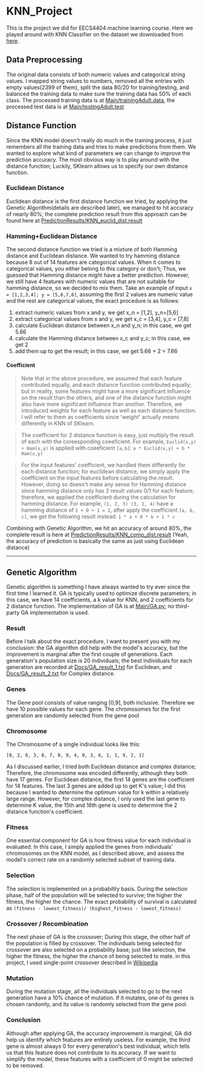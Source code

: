 # KNN_Project
This is the project we did for EECS4404 machine learning course. Here we played around with KNN Classifier on the dataset we downloaded from [here](https://archive.ics.uci.edu/ml/datasets/Adult).

## Data Preprocessing
The original data consists of both numeric values and categorical string values. I mapped string values to numbers, removed all the entries with empty values(2399 of them), split the data 80/20 for training/testing, and balanced the training data to make sure the training data has 50% of each class. The processed training data is at [Main/trainingAdult.data](https://github.com/ShiyiDu/EECS4404_KNN_Project/blob/main/Main/trainingAdult.data), the processed test data is at [Main/testingAdult.test](https://github.com/ShiyiDu/EECS4404_KNN_Project/blob/main/Main/testingAdult.test)

## Distance Function

Since the KNN model doesn't really do much in the training process, it just remembers all the training data and tries to make predictions from them. We wanted to explore what kind of parameters we can change to improve the prediction accuracy. The most obvious way is to play around with the distance function; Luckily, SKlearn allows us to specify our own distance function.

### Euclidean Distance
Euclidean distance is the first distance function we tried, by applying the Genetic Algorithm(details are described later), we managed to hit accuracy of nearly 80%; the complete prediction result from this approach can be found here at [PredictionResults/KNN_euclid_dist.result](https://github.com/ShiyiDu/EECS4404_KNN_Project/blob/main/PredictionResults/KNN_euclid_dist.result)

### Hamming+Euclidean Distance
The second distance function we tried is a mixture of both Hamming distance and Euclidean distance. We wanted to try hamming distance because 8 out of 14 features are categorical values. When it comes to categorical values, you either belong to this category or don't; Thus, we guessed that Hamming distance might have a better prediction. However, we still have 4 features with numeric values that are not suitable for hamming distance, so we decided to mix them. Take an example of input `x = [1,2,3,4]; y = [5,6,7,8]`, assuming the first 2 values are numeric value and the rest are categorical values, the exact procedure is as follows:

1. extract numeric values from x and y, we get x_n = [1,2], y_n=[5,6]
2. extract categorical values from x and y, we get x_c = [3,4], y_c = [7,8]
3. calculate Euclidean distance between x_n and y_n; in this case, we get 5.66
4. calculate the Hamming distance between x_c and y_c; in this case, we get 2
5. add them up to get the result; in this case, we get 5.66 + 2 = 7.66

#### Coefficient
>Note that in the above procedure, we assumed that each feature contributed equally, and each distance function contributed equally; but in reality, some features might have a more significant influence on the result than the others, and one of the distance function might also have more significant influence than another. Therefore, we introduced weights for each feature as well as each distance function. I will refer to them as coefficients since 'weight' actually means differently in KNN of SKlearn.

>The coefficient for 2 distance function is easy, just multiply the result of each with the coreesponding coeeficient. For example, `Euclid(x,y) + Ham(x,y)` is applied with coeeficient `[a,b]`: `a * Euclid(x,y) + b * Ham(x,y)`

>For the input features' coefficient, we handled them differently for each distance function; for euclidean distance, we simply apply the coefficient on the input features before calculating the result. However, doing so doesn't make any sense for Hamming distance since hamming distance only has 2 result values 0/1 for each feature; therefore, we applied the coefficient during the calculation for hamming distance. For example, `(1, 2, 3) (3, 2, 4)` have a hamming distance of `1 + 0 + 1 = 2`, after apply the coefficient `[a, b, c]`, we get the following result instead: `1 * a + 0 * b + 1 * c`

Combining with Genetic Algorithm, we hit an accuracy of around 80%, the complete result is here at [PredictionResults/KNN_comp_dist.result](https://github.com/ShiyiDu/EECS4404_KNN_Project/blob/main/PredictionResults/KNN_comp_dist.result) (Yeah, the accuracy of prediction is basically the same as just using Euclidean distance)

---

## Genetic Algorithm

Genetic algorithm is something I have always wanted to try ever since the first time I learned it. GA is typically used to optimize discrete parameters; in this case, we have 14 coefficients, a k value for KNN, and 2 coefficients for 2 distance function. The implementation of GA is at [Main/GA.py](https://github.com/ShiyiDu/EECS4404_KNN_Project/blob/main/Main/GA.py); no third-party GA implementation is used.

### Result
Before I talk about the exact procedure, I want to present you with my conclusion: the GA algorithm did help with the model's accuracy, but the improvement is marginal after the first couple of generations. Each generation's population size is 20 individuals; the best individuals for each generation are recorded at [Docs/GA_result_1.txt](https://github.com/ShiyiDu/EECS4404_KNN_Project/blob/main/Docs/GA_result_1.txt) for Euclidean, and [Docs/GA_result_2.txt](https://github.com/ShiyiDu/EECS4404_KNN_Project/blob/main/Docs/GA_result_2.txt) for Complex distance.

### Genes
The Gene pool consists of value ranging \[0,9\], both inclusive. Therefore we have 10 possible values for each gene. The chromosomes for the first generation are randomly selected from the gene pool

### Chromosome
The Chromosome of a single individual looks like this:

`[0, 2, 0, 3, 8, 7, 0, 9, 4, 0, 3, 6, 1, 1, 9, 2, 1]`

As I discussed earlier, I tried both Euclidean distance and complex distance; Therefore, the chromosome was encoded differently, although they both have 17 genes. For Euclidean distance, the first 14 genes are the coefficient for 14 features. The last 3 genes are added up to get K's value; I did this because I wanted to determine the optimum value for k within a relatively large range. However, for complex distance, I only used the last gene to determine K value, the 15th and 16th gene is used to determine the 2 distance function's coefficient.

### Fitness
One essential component for GA is how fitness value for each individual is evaluated. In this case, I simply applied the genes from individuals' chromosomes on the KNN model, as I described above, and assess the model's correct rate on a randomly selected subset of training data.

### Selection
The selection is implemented on a probability basis. During the selection phase, half of the population will be selected to survive; the higher the fitness, the higher the chance. The exact probability of survival is calculated as `(fitness - lowest_fitness)/ (highest_fitness - lowest_fitness)`

### Crossover / Recombination
The next phase of GA is the crossover; During this stage, the other half of the population is filled by crossover. The individuals being selected for crossover are also selected on a probability base; just like selection, the higher the fitness, the higher the chance of being selected to mate. in this project, I used single-point crossover described in [Wikipedia](https://en.wikipedia.org/wiki/Crossover_(genetic_algorithm))

### Mutation
During the mutation stage, all the individuals selected to go to the next generation have a 10% chance of mutation. If it mutates, one of its genes is chosen randomly, and its value is randomly selected from the gene pool.

### Conclusion
Although after applying GA, the accuracy improvement is marginal, GA did help us identify which features are entirely useless. For example, the third gene is almost always 0 for every generation's best individual, which tells us that this feature does not contribute to its accuracy. If we want to simplify the model, these features with a coefficient of 0 might be selected to be removed.
